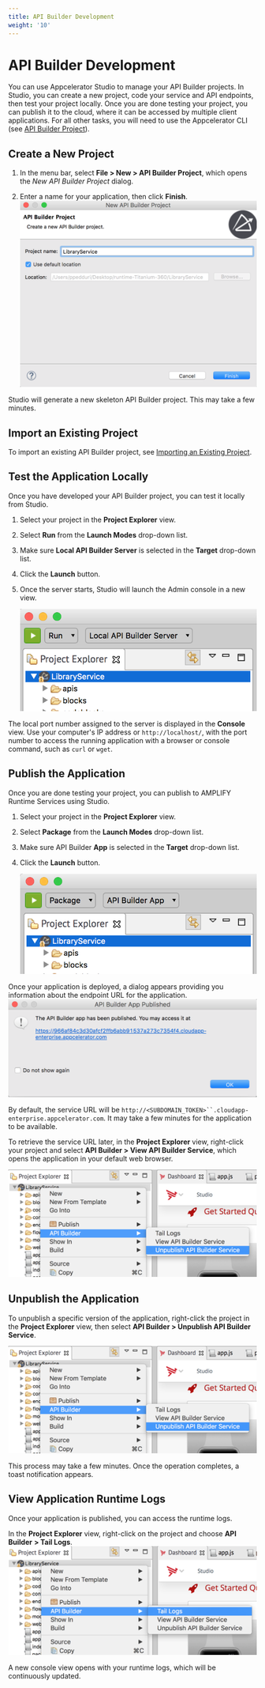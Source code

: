 ```yaml
---
title: API Builder Development
weight: '10'
---
```


# API Builder Development

You can use Appcelerator Studio to manage your API Builder projects. In Studio, you can create a new project, code your service and API endpoints, then test your project locally. Once you are done testing your project, you can publish it to the cloud, where it can be accessed by multiple client applications. For all other tasks, you will need to use the Appcelerator CLI (see [API Builder Project](/guide/Axway_API_Builder/API_Builder/API_Builder_Developer_Guide/API_Builder_Project/)).

## Create a New Project

1. In the menu bar, select **File > New > API Builder Project**, which opens the _New API Builder Project_ dialog.

2. Enter a name for your application, then click **Finish**.
    ![CreateProject](./CreateProject.png)

Studio will generate a new skeleton API Builder project. This may take a few minutes.

## Import an Existing Project

To import an existing API Builder project, see [Importing an Existing Project](/guide/Axway_Appcelerator_Studio/Axway_Appcelerator_Studio_Guide/Basic_Concepts/Working_with_Projects/Importing_an_Existing_Project/).

## Test the Application Locally

Once you have developed your API Builder project, you can test it locally from Studio.

1. Select your project in the **Project Explorer** view.

2. Select **Run** from the **Launch Modes** drop-down list.

3. Make sure **Local API Builder Server** is selected in the **Target** drop-down list.

4. Click the **Launch** button.

5. Once the server starts, Studio will launch the Admin console in a new view.

    ![TestApplicationLocally](./TestApplicationLocally.png)

The local port number assigned to the server is displayed in the **Console** view. Use your computer's IP address or `http://localhost/`, with the port number to access the running application with a browser or console command, such as `curl` or `wget`.

## Publish the Application

Once you are done testing your project, you can publish to AMPLIFY Runtime Services using Studio.

1. Select your project in the **Project Explorer** view.

2. Select **Package** from the **Launch Modes** drop-down list.

3. Make sure API Builder **App** is selected in the **Target** drop-down list.

4. Click the **Launch** button.

    ![PublishTheApplication](./PublishTheApplication.png)

Once your application is deployed, a dialog appears providing you information about the endpoint URL for the application.
![PublishAck](./PublishAck.png)

By default, the service URL will be `http://<SUBDOMAIN_TOKEN>``.cloudapp-enterprise.appcelerator.com`. It may take a few minutes for the application to be available.

To retrieve the service URL later, in the **Project Explorer** view, right-click your project and select **API Builder > View API Builder Service**, which opens the application in your default web browser.

![UnpublishAPIBuilderService](./UnpublishAPIBuilderService.png)

## Unpublish the Application

To unpublish a specific version of the application, right-click the project in the **Project Explorer** view, then select **API Builder > Unpublish API Builder Service**.

![UnpublishAPIBuilderService](./UnpublishAPIBuilderService.png)

This process may take a few minutes. Once the operation completes, a toast notification appears.

## View Application Runtime Logs

Once your application is published, you can access the runtime logs.

In the **Project Explorer** view, right-click on the project and choose **API Builder** **\> Tail Logs**.
![ViewApplicationRuntimeLogs](./ViewApplicationRuntimeLogs.png)

A new console view opens with your runtime logs, which will be continuously updated.
